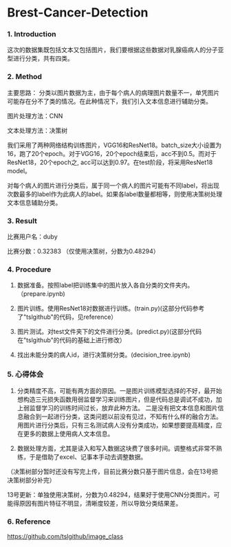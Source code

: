 # Brest-Cancer-Detection
### 1. Introduction
这次的数据集既包括文本又包括图片，我们要根据这些数据对乳腺癌病人的分子亚型进行分类，共有四类。

### 2. Method
主要思路： 分类以图片数据为主，由于每个病人的病理图片数量不一，单凭图片可能存在分不了类的情况。在此种情况下，我们引入文本信息进行辅助分类。

图片处理方法：CNN

文本处理方法：决策树

我们采用了两种网络结构训练图片，VGG16和ResNet18。batch_size大小设置为16，跑了20个epoch。对于VGG16，20个epoch结束后，acc不到0.5。而对于ResNet18，20个epoch之, acc可以达到0.97。在test阶段，将采用ResNet18 model。

对每个病人的图片进行分类后，属于同一个病人的图片可能有不同label，将出现次数最多的label作为此病人的label。如果各label数量都相等，则使用决策树处理文本信息辅助分类。

### 3. Result
比赛用户名：duby

比赛分数：0.32383 （仅使用决策树，分数为0.48294）

### 4. Procedure
1. 数据准备。按照label把训练集中的图片放入各自分类的文件夹内。（prepare.ipynb)

2. 图片训练。使用ResNet18对数据进行训练。(train.py)(这部分代码参考了"tslgithub"的代码，见reference）

3. 图片测试。对test文件夹下的文件进行分类。(predict.py)(这部分代码在"tslgithub"的代码的基础上进行修改）

4. 找出未能分类的病人id，进行决策树分类。(decision_tree.ipynb)

### 5. 心得体会

1. 分类精度不高，可能有两方面的原因。一是图片训练模型选择的不好，最开始想构造三元损失函数用弱监督学习来训练图片，但是代码总是调试不成功，加上弱监督学习的训练时间过长，放弃此种方法。 二是没有把文本信息和图片信息融合到一起进行分类，这类问题以前没有见过，不知有什么样的融合方法。用图片进行分类后，只有三名测试病人没有分类成功，如果想要提高精度，应在更多的数据上使用病人文本信息。

2. 数据处理方面，尤其是读入和写入数据这块费了很多时间。调整格式非常不熟练，于是借助了excel、记事本手动去调整数据。

（决策树部分暂时还没有写完上传，目前比赛分数只基于图片信息，会在13号把决策树部分补完）

13号更新：单独使用决策树，分数为0.48294，结果好于使用CNN分类图片。可能得原因有图片特征不明显，清晰度较差，所以导致分类结果差。

### 6. Reference

https://github.com/tslgithub/image_class



